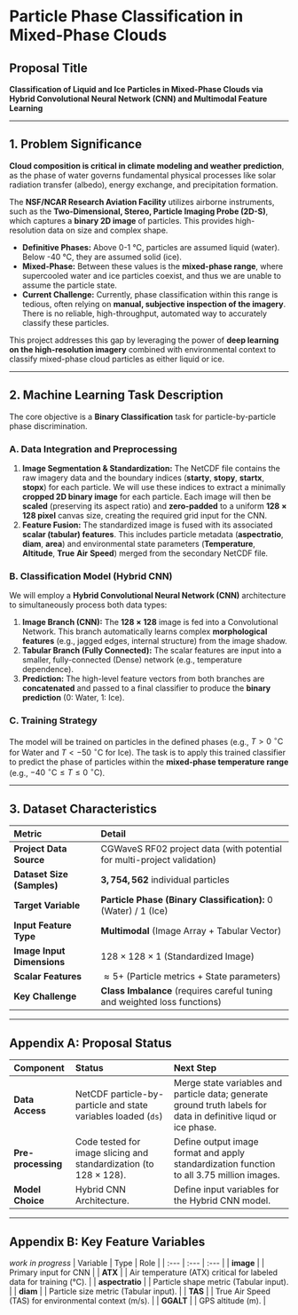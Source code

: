 # Particle Phase Classification in Mixed-Phase Clouds

## Proposal Title
**Classification of Liquid and Ice Particles in Mixed-Phase Clouds via Hybrid Convolutional Neural Network (CNN) and Multimodal Feature Learning**

---

## 1. Problem Significance

**Cloud composition is critical in climate modeling and weather prediction**, as the phase of water governs fundamental physical processes like solar radiation transfer (albedo), energy exchange, and precipitation formation.

The **NSF/NCAR Research Aviation Facility** utilizes airborne instruments, such as the **Two-Dimensional, Stereo, Particle Imaging Probe (2D-S)**, which captures a **binary 2D image** of particles. This provides high-resolution data on size and complex shape.

* **Definitive Phases:** Above 0-1 °C, particles are assumed liquid (water). Below -40 °C, they are assumed solid (ice).
* **Mixed-Phase:** Between these values is the **mixed-phase range**, where supercooled water and ice particles coexist, and thus we are unable to assume the particle state.
* **Current Challenge:** Currently, phase classification within this range is tedious, often relying on **manual, subjective inspection of the imagery**. There is no reliable, high-throughput, automated way to accurately classify these particles.

This project addresses this gap by leveraging the power of **deep learning on the high-resolution imagery** combined with environmental context to classify mixed-phase cloud particles as either liquid or ice.

---

## 2. Machine Learning Task Description

The core objective is a **Binary Classification** task for particle-by-particle phase discrimination.

### A. Data Integration and Preprocessing

1.  **Image Segmentation & Standardization:** The NetCDF file contains the raw imagery data and the boundary indices ($\mathbf{starty}$, $\mathbf{stopy}$, $\mathbf{startx}$, $\mathbf{stopx}$) for each particle. We will use these indices to extract a minimally **cropped 2D binary image** for each particle. Each image will then be **scaled** (preserving its aspect ratio) and **zero-padded** to a uniform **$128 \times 128$ pixel** canvas size, creating the required grid input for the CNN.
2.  **Feature Fusion:** The standardized image is fused with its associated **scalar (tabular) features**. This includes particle metadata ($\mathbf{aspectratio}$, $\mathbf{diam}$, $\mathbf{area}$) and environmental state parameters ($\mathbf{Temperature}$, $\mathbf{Altitude}$, $\mathbf{True\ Air\ Speed}$) merged from the secondary NetCDF file.

### B. Classification Model (Hybrid CNN)

We will employ a **Hybrid Convolutional Neural Network (CNN)** architecture to simultaneously process both data types:

1.  **Image Branch (CNN):** The $\mathbf{128 \times 128}$ image is fed into a Convolutional Network. This branch automatically learns complex **morphological features** (e.g., jagged edges, internal structure) from the image shadow.
2.  **Tabular Branch (Fully Connected):** The scalar features are input into a smaller, fully-connected (Dense) network (e.g., temperature dependence).
3.  **Prediction:** The high-level feature vectors from both branches are **concatenated** and passed to a final classifier to produce the **binary prediction** (0: Water, 1: Ice).

### C. Training Strategy

The model will be trained on particles in the defined phases (e.g., $T > 0\ ^\circ\text{C}$ for Water and $T < -50\ ^\circ\text{C}$ for Ice). The task is to apply this trained classifier to predict the phase of particles within the **mixed-phase temperature range** (e.g., $-40\ ^\circ\text{C} \le T \le 0\ ^\circ\text{C}$).

---

## 3. Dataset Characteristics

| Metric | Detail |
| :--- | :--- |
| **Project Data Source** | CGWaveS RF02 project data (with potential for multi-project validation) |
| **Dataset Size (Samples)** | $\mathbf{3,754,562}$ individual particles |
| **Target Variable** | **Particle Phase (Binary Classification):** 0 (Water) / 1 (Ice) |
| **Input Feature Type** | **Multimodal** (Image Array + Tabular Vector) |
| **Image Input Dimensions** | $128 \times 128 \times 1$ (Standardized Image) |
| **Scalar Features** | $\approx 5+$ (Particle metrics + State parameters) |
| **Key Challenge** | **Class Imbalance** (requires careful tuning and weighted loss functions) |

---

## Appendix A: Proposal Status

| Component | Status | Next Step |
| :--- | :--- | :--- |
| **Data Access** | NetCDF particle-by-particle and state variables loaded (`ds`) | Merge state variables and particle data; generate ground truth labels for data in definitive liqud or ice phase. |
| **Pre-processing** | Code tested for image slicing and standardization (to $128 \times 128$). | Define output image format and apply standardization function to all $3.75$ million images. |
| **Model Choice** | Hybrid CNN Architecture. | Define input variables for the Hybrid CNN model. |

---

## Appendix B: Key Feature Variables
_work in progress_
| Variable | Type | Role |
| :--- | :--- | :--- |
| $\mathbf{image}$ | | Primary input for CNN |
| $\mathbf{ATX}$ |  | Air temperature (ATX) critical for labeled data for training ($\text{°C}$).  |
| $\mathbf{aspectratio}$ |  | Particle shape metric (Tabular input). |
| $\mathbf{diam}$ |  | Particle size metric (Tabular input). |
| $\mathbf{TAS}$ |  | True Air Speed (TAS) for environmental context ($\text{m/s}$). |
| $\mathbf{GGALT}$ |  | GPS altitude ($\text{m}$). |
